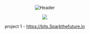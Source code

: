 <div align="center">


![Header](https://capsule-render.vercel.app/api?type=waving&color=gradient&customColorList=24,30,45&height=200&section=header&text=Spark%20The%20Future&fontSize=65&animation=fadeIn&fontColor=FFFFFF&fontAlignY=35&desc=Innovate.%20Inspire.%20Impact.&descSize=25&descAlignY=55)

<div align="center">
  <img src="https://readme-typing-svg.herokuapp.com/?lines=🌐+Visit:+Sparkthefuture.in+🌐;&font=Fira%20Code&center=true&width=380&height=50&color=4FB3FF&vCenter=true&size=20&pause=800&background=0D1117&multiline=true&duration=3000&stroke=FFFFFF&strokeWidth=1">
</div>


project 1 - https://bits.Sparkthefuture.in 

